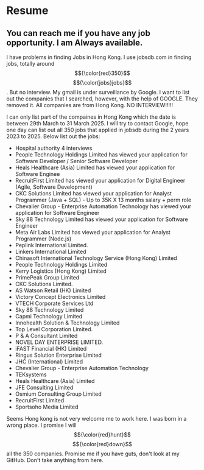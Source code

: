 # Resume

## You can reach me if you have any job opportunity. I am Always available.

I have problems in finding Jobs in Hong Kong. I use jobsdb.com in finding jobs, totally around $${\color{red}350}$$ $${\color{jobs}jobs}$$. But no interview. My gmail is under surveillance by Google. I want to list out the companies that I searched, however, with the help of GOOGLE. They removed it. All companies are from Hong Kong. NO INTERVIEW!!!!!

I can only list part of the compaines in Hong Kong which the date is between 29th March to 31 March 2025. I will try to contact Google, hope one day can list out all 350 jobs that applied in jobsdb during the 2 years 2023 to 2025. Below list out the jobs:

- Hospital authority 4 interviews
- People Technology Holdings Limited has viewed your application for Software Developer / Senior Software Developer
-  Heals Healthcare (Asia) Limited has viewed your application for Software Enginee
- RecruitFirst Limited has viewed your application for Digital Engineer (Agile, Software Development)
- CKC Solutions Limited has viewed your application for Analyst Programmer (Java + SQL) - Up to 35K X 13 months salary + perm role
- Chevalier Group - Enterprise Automation Technology has viewed your application for Software Engineer
- Sky 88 Technology Limited has viewed your application for Software Engineer
- Meta Air Labs Limited has viewed your application for Analyst Programmer (Node.js)
- Peplink International Limited.
- Linkers International Limited
- Chinasoft International Technology Service (Hong Kong) Limited
- People Technology Holdings Limited
- Kerry Logistics (Hong Kong) Limited
- PrimePeak Group Limited
- CKC Solutions Limited.
- AS Watson Retail (HK) Limited
- Victory Concept Electronics Limited
- VTECH Corporate Services Ltd
- Sky 88 Technology Limited
- Capmi Technology Limited
- Innohealth Solution & Technology Limited
- Top Level Corporation Limited.
- P & A Consultant Limited
- NOVEL DAY ENTERPRISE LIMITED.
- iFAST Financial (HK) Limited
- Ringus Solution Enterprise Limited
- JHC (International) Limited
- Chevalier Group - Enterprise Automation Technology
- TEKsystems
- Heals Healthcare (Asia) Limited
- JFE Consulting Limited
- Osmium Consulting Group Limited
- RecruitFirst Limited
- Sportsoho Media Limited

Seems Hong kong is not very welcome me to work here. I was born in a wrong place. I promise I will $${\color{red}hunt}$$ $${\color{red}down}$$ all the 350 companies. Promise me if you have guts, don't look at my GitHub. Don't take anything from here. 